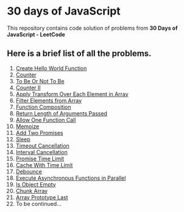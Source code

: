 # 30 days of JavaScript

This repository contains code solution of problems from **30 Days of JavaScript - LeetCode** 

## Here is a brief list of all the problems.

1) [Create Hello World Function](https://leetcode.com/problems/create-hello-world-function/) 
2) [Counter](https://leetcode.com/problems/counter) 
3) [To Be Or Not To Be](https://leetcode.com/problems/to-be-or-not-to-be) 
4) [Counter II](https://leetcode.com/problems/counter-ii/) 
5) [Apply Transform Over Each Element in Array](https://leetcode.com/problems/apply-transform-over-each-element-in-array/) 
6) [Filter Elements from Array](https://leetcode.com/problems/filter-elements-from-array)
7) [Function Composition](https://leetcode.com/problems/function-composition)
8) [Return Length of Arguments Passed](https://leetcode.com/problems/return-length-of-arguments-passed)
9) [Allow One Function Call](https://leetcode.com/problems/allow-one-function-call)
10) [Memoize](https://leetcode.com/problems/memoize)
11) [Add Two Promises](https://leetcode.com/problems/add-two-promises)
12) [Sleep](https://leetcode.com/problems/sleep)
13) [Timeout Cancellation](https://leetcode.com/problems/timeout-cancellation)
14) [Interval Cancellation](https://leetcode.com/problems/interval-cancellation)
15) [Promise Time Limit](https://leetcode.com/problems/promise-time-limit)
16) [Cache With Time Limit](https://leetcode.com/problems/cache-with-time-limit)
17) [Debounce](https://leetcode.com/problems/debounce)
18) [Execute Asynchronous Functions in Parallel](https://leetcode.com/problems/execute-asynchronous-functions-in-parallel)
19) [Is Object Empty](https://leetcode.com/problems/is-object-empty)
20) [Chunk Array](https://leetcode.com/problems/chunk-array)
21) [Array Prototype Last](https://leetcode.com/problems/array-prototype-last)
22) To be continued...

